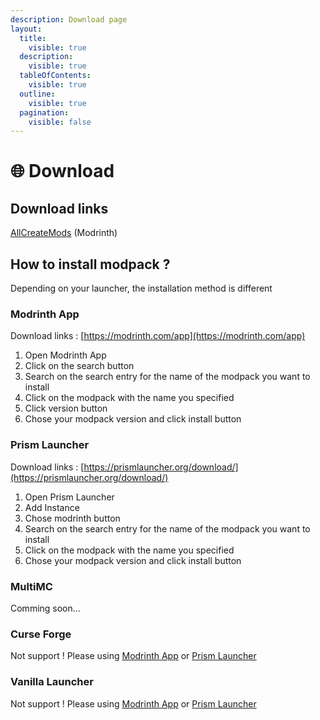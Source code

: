```yaml
---
description: Download page
layout:
  title:
    visible: true
  description:
    visible: true
  tableOfContents:
    visible: true
  outline:
    visible: true
  pagination:
    visible: false
---
```


# 🌐 Download

## Download links

[AllCreateMods](https://modrinth.com/modpack/allmodscreate) (Modrinth)

## How to install modpack ?&#x20;

Depending on your launcher, the installation method is different

### Modrinth App

Download links : [https://modrinth.com/app](https://modrinth.com/app)

1. Open Modrinth App
2. Click on the search button
3. Search on the search entry for the name of the modpack you want to install
4. Click on the modpack with the name you specified
5. Click version button
6. Chose your modpack version and click install button

### Prism Launcher

Download links : [https://prismlauncher.org/download/](https://prismlauncher.org/download/)

1. Open Prism Launcher
2. Add Instance
3. Chose modrinth button
4. Search on the search entry for the name of the modpack you want to install
5. Click on the modpack with the name you specified
6. Chose your modpack version and click install button

### MultiMC

Comming soon...

### Curse Forge

Not support ! Please using [Modrinth App](download.md#modrinth-app) or [Prism Launcher](download.md#prism-launcher)

### Vanilla Launcher

Not support ! Please using [Modrinth App](download.md#modrinth-app) or [Prism Launcher](download.md#prism-launcher)





